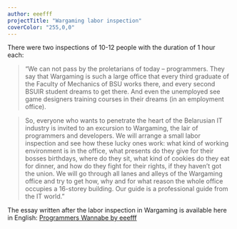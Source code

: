 ```yaml
---
author: eeefff
projectTitle: "Wargaming labor inspection"
coverColor: "255,0,0"
---
```

There were two inspections of 10-12 people with the duration of 1 hour each:

> “We can not pass by the proletarians of today – programmers. They say that Wargaming is such a large office that every third graduate of the Faculty of Mechanics of BSU works there, and every second BSUIR student dreams to get there. And even the unemployed see game designers training courses in their dreams (in an employment office).

> So, everyone who wants to penetrate the heart of the Belarusian IT industry is  invited to an excursion to Wargaming, the lair of programmers and developers. We will arrange a small labor inspection and see how these lucky ones work: what kind of working environment is in the office, what presents do they give for their bosses birthdays, where do they sit, what kind of cookies do they eat for dinner, and how do they fight for their rights, if they haven’t got the union. We will go through all lanes and alleys of the Wargaming office and try to get  how, why and for what reason the whole office occupies a 16-storey building. Our guide is a professional guide from the IT world.”

The essay written after the labor inspection in Wargaming is available here in English: [Programmers Wannabe by eeefff][1]

[1]:	http://networkcultures.org/entreprecariat/programmers-wannabe-by-eeefff/